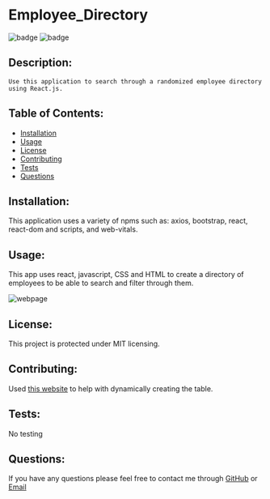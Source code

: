  # Employee_Directory
  ![badge](https://img.shields.io/badge/license-MIT-green)  ![badge](https://img.shields.io/badge/react.js-pink)
  
  ## Description:
    Use this application to search through a randomized employee directory using React.js.

  ## Table of Contents:

  * [Installation](#Installation)
  * [Usage](#usage)
  * [License](#license)
  * [Contributing](#contributing)
  * [Tests](#tests)
  * [Questions](#questions)
  
  ## Installation:
This application uses a variety of npms such as: axios, bootstrap, react, react-dom and scripts, and web-vitals.

  ## Usage:
This app uses react, javascript, CSS and HTML to create a directory of employees to be able to search and filter through them.

![webpage](https://user-images.githubusercontent.com/70180576/104380573-37853a00-54f9-11eb-8600-482194cd0f5e.jpg)

  ## License:
This project is protected under MIT licensing.

  ## Contributing:
Used [this website](https://dev.to/abdulbasit313/an-easy-way-to-create-a-customize-dynamic-table-in-react-js-3igg) to help with dynamically creating the table.

  ## Tests:
No testing

  ## Questions:
  If you have any questions please feel free to contact me through [GitHub](https://github.com/grantf12) or [Email](grantferment@gmail.com)
